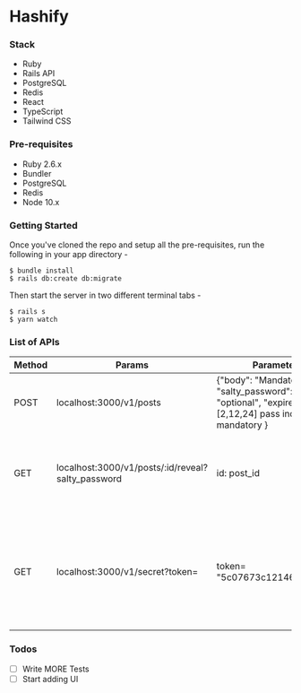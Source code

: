 # Hashify

### Stack

- Ruby
- Rails API
- PostgreSQL
- Redis
- React
- TypeScript
- Tailwind CSS

### Pre-requisites

- Ruby 2.6.x
- Bundler
- PostgreSQL
- Redis
- Node 10.x

### Getting Started

Once you've cloned the repo and setup all the pre-requisites, run the following in your app directory -


```
$ bundle install
$ rails db:create db:migrate
```

Then start the server in two different terminal tabs -

```
$ rails s
$ yarn watch
```

### List of APIs

| Method | Params |  Parameters | description
| ------ | ------ | ------ | ------ |
| POST | localhost:3000/v1/posts | {"body": "Mandatory", "salty_password": "optional", "expired_at": [2,12,24] pass index mandatory } | To Create a secret message
| GET | localhost:3000/v1/posts/:id/reveal?salty_password | id: post_id |  Need to pass the post id and secret salt to reveal the secret message
| GET | localhost:3000/v1/secret?token= | token= "5c07673c12146d7e2246" | Pass the url token to land on the above reveal page, this can be used to share the url

### Todos

- [ ] Write MORE Tests
- [ ] Start adding UI